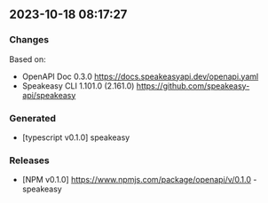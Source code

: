 

## 2023-10-18 08:17:27
### Changes
Based on:
- OpenAPI Doc 0.3.0 https://docs.speakeasyapi.dev/openapi.yaml
- Speakeasy CLI 1.101.0 (2.161.0) https://github.com/speakeasy-api/speakeasy
### Generated
- [typescript v0.1.0] speakeasy
### Releases
- [NPM v0.1.0] https://www.npmjs.com/package/openapi/v/0.1.0 - speakeasy